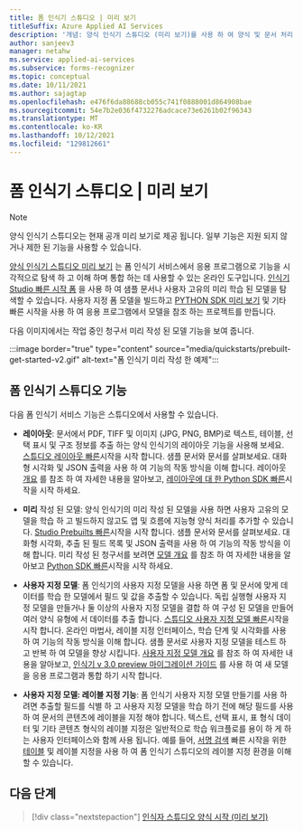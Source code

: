 ```yaml
---
title: 폼 인식기 스튜디오 | 미리 보기
titleSuffix: Azure Applied AI Services
description: '개념: 양식 인식기 스튜디오 (미리 보기)를 사용 하 여 양식 및 문서 처리, 데이터 추출 및 분석'
author: sanjeev3
manager: netahw
ms.service: applied-ai-services
ms.subservice: forms-recognizer
ms.topic: conceptual
ms.date: 10/11/2021
ms.author: sajagtap
ms.openlocfilehash: e476f6da88688cb055c741f0888001d864908bae
ms.sourcegitcommit: 54e7b2e036f4732276adcace73e6261b02f96343
ms.translationtype: MT
ms.contentlocale: ko-KR
ms.lasthandoff: 10/12/2021
ms.locfileid: "129812661"
---
```

# <a name="form-recognizer-studio--preview"></a>폼 인식기 스튜디오 | 미리 보기

>[!NOTE]
> 양식 인식기 스튜디오는 현재 공개 미리 보기로 제공 됩니다. 일부 기능은 지원 되지 않거나 제한 된 기능을 사용할 수 있습니다.

[양식 인식기 스튜디오 미리 보기](https://formrecognizer.appliedai.azure.com/) 는 폼 인식기 서비스에서 응용 프로그램으로 기능을 시각적으로 탐색 하 고 이해 하며 통합 하는 데 사용할 수 있는 온라인 도구입니다. [인식기 Studio 빠른 시작 폼](quickstarts/try-v3-form-recognizer-studio.md) 을 사용 하 여 샘플 문서나 사용자 고유의 미리 학습 된 모델을 탐색할 수 있습니다. 사용자 지정 폼 모델을 빌드하고 [PYTHON SDK 미리 보기](quickstarts/try-v3-python-sdk.md) 및 기타 빠른 시작을 사용 하 여 응용 프로그램에서 모델을 참조 하는 프로젝트를 만듭니다.

다음 이미지에서는 작업 중인 청구서 미리 작성 된 모델 기능을 보여 줍니다.

:::image border="true" type="content" source="media/quickstarts/prebuilt-get-started-v2.gif" alt-text="폼 인식기 미리 작성 한 예제":::

## <a name="form-recognizer-studio-features"></a>폼 인식기 스튜디오 기능

다음 폼 인식기 서비스 기능은 스튜디오에서 사용할 수 있습니다.

* **레이아웃**: 문서에서 PDF, TIFF 및 이미지 (JPG, PNG, BMP)로 텍스트, 테이블, 선택 표시 및 구조 정보를 추출 하는 양식 인식기의 레이아웃 기능을 사용해 보세요. [스튜디오 레이아웃 빠른](quickstarts/try-v3-form-recognizer-studio.md#layout)시작을 시작 합니다. 샘플 문서와 문서를 살펴보세요. 대화형 시각화 및 JSON 출력을 사용 하 여 기능의 작동 방식을 이해 합니다. 레이아웃 [개요](concept-layout.md) 를 참조 하 여 자세한 내용을 알아보고, [레이아웃에 대 한 Python SDK 빠른](quickstarts/try-v3-python-sdk.md#try-it-layout-model)시작을 시작 하세요.

* **미리** 작성 된 모델: 양식 인식기의 미리 작성 된 모델을 사용 하면 사용자 고유의 모델을 학습 하 고 빌드하지 않고도 앱 및 흐름에 지능형 양식 처리를 추가할 수 있습니다. [Studio Prebuilts 빠른](quickstarts/try-v3-form-recognizer-studio.md#prebuilt-models)시작을 시작 합니다. 샘플 문서와 문서를 살펴보세요. 대화형 시각화, 추출 된 필드 목록 및 JSON 출력을 사용 하 여 기능의 작동 방식을 이해 합니다. 미리 작성 된 청구서를 보려면 [모델 개요](concept-model-overview.md) 를 참조 하 여 자세한 내용을 알아보고 [Python SDK 빠른](quickstarts/try-v3-python-sdk.md#try-it-prebuilt-invoice-model)시작을 시작 하세요.

* **사용자 지정 모델**: 폼 인식기의 사용자 지정 모델을 사용 하면 폼 및 문서에 맞게 데이터를 학습 한 모델에서 필드 및 값을 추출할 수 있습니다. 독립 실행형 사용자 지정 모델을 만들거나 둘 이상의 사용자 지정 모델을 결합 하 여 구성 된 모델을 만들어 여러 양식 유형에 서 데이터를 추출 합니다. [스튜디오 사용자 지정 모델 빠른](quickstarts/try-v3-form-recognizer-studio.md#custom-model-basics)시작을 시작 합니다.  온라인 마법사, 레이블 지정 인터페이스, 학습 단계 및 시각화를 사용 하 여 기능의 작동 방식을 이해 합니다. 샘플 문서로 사용자 지정 모델을 테스트 하 고 반복 하 여 모델을 향상 시킵니다. [사용자 지정 모델 개요](concept-custom.md) 를 참조 하 여 자세한 내용을 알아보고, [인식기 v 3.0 preview 마이그레이션 가이드](v3-migration-guide.md) 를 사용 하 여 새 모델을 응용 프로그램과 통합 하기 시작 합니다.

* **사용자 지정 모델: 레이블 지정 기능**: 폼 인식기 사용자 지정 모델 만들기를 사용 하려면 추출할 필드를 식별 하 고 사용자 지정 모델을 학습 하기 전에 해당 필드를 사용 하 여 문서의 콘텐츠에 레이블을 지정 해야 합니다. 텍스트, 선택 표시, 표 형식 데이터 및 기타 콘텐츠 형식의 레이블 지정은 일반적으로 학습 워크플로를 용이 하 게 하는 사용자 인터페이스와 함께 사용 됩니다. 예를 들어, [서명 검색](quickstarts/try-v3-form-recognizer-studio.md#labeling-for-signature-detection) 빠른 시작을 위한 [테이블](quickstarts/try-v3-form-recognizer-studio.md#labeling-as-tables) 및 레이블 지정을 사용 하 여 폼 인식기 스튜디오의 레이블 지정 환경을 이해할 수 있습니다.

## <a name="next-steps"></a>다음 단계

> [!div class="nextstepaction"]
> [인식자 스튜디오 양식 시작 (미리 보기)](https://formrecognizer.appliedai.azure.com)

